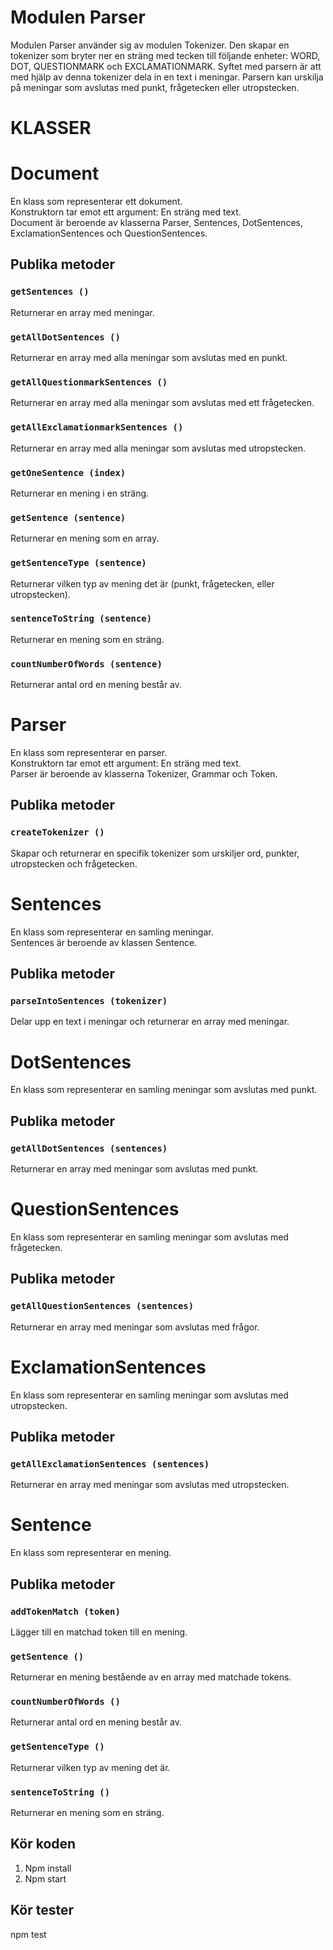 # Modulen Parser
Modulen Parser använder sig av modulen Tokenizer. Den skapar en tokenizer som bryter ner en sträng med tecken till följande enheter: WORD, DOT, QUESTIONMARK och EXCLAMATIONMARK. Syftet med parsern är att med hjälp av denna tokenizer dela in en text i meningar. Parsern kan urskilja på meningar som avslutas med punkt, frågetecken eller utropstecken. 

# KLASSER

# Document

En klass som representerar ett dokument. <br>
Konstruktorn tar emot ett argument: En sträng med text. <br>
Document är beroende av klasserna Parser, Sentences, DotSentences, ExclamationSentences och QuestionSentences.

## Publika metoder

### `getSentences ()`
Returnerar en array med meningar.

### `getAllDotSentences ()`
Returnerar en array med alla meningar som avslutas med en punkt.

### `getAllQuestionmarkSentences ()`
Returnerar en array med alla meningar som avslutas med ett frågetecken.

### `getAllExclamationmarkSentences ()`
Returnerar en array med alla meningar som avslutas med utropstecken.

### `getOneSentence (index)`
Returnerar en mening i en sträng.

### `getSentence (sentence)`
Returnerar en mening som en array.

### `getSentenceType (sentence)`
Returnerar vilken typ av mening det är (punkt, frågetecken, eller utropstecken).

### `sentenceToString (sentence)`
Returnerar en mening som en sträng.

### `countNumberOfWords (sentence)`
Returnerar antal ord en mening består av.

# Parser

En klass som representerar en parser. <br>
Konstruktorn tar emot ett argument: En sträng med text. <br>
Parser är beroende av klasserna Tokenizer, Grammar och Token.

## Publika metoder

### `createTokenizer ()`
Skapar och returnerar en specifik tokenizer som urskiljer ord, punkter, utropstecken och frågetecken.

# Sentences

En klass som representerar en samling meningar. <br>
Sentences är beroende av klassen Sentence.

## Publika metoder

### `parseIntoSentences (tokenizer)`
Delar upp en text i meningar och returnerar en array med meningar.

# DotSentences

En klass som representerar en samling meningar som avslutas med punkt. <br>

## Publika metoder

### `getAllDotSentences (sentences)`
Returnerar en array med meningar som avslutas med punkt.

# QuestionSentences

En klass som representerar en samling meningar som avslutas med frågetecken. <br>

## Publika metoder

### `getAllQuestionSentences (sentences)`
Returnerar en array med meningar som avslutas med frågor.

# ExclamationSentences

En klass som representerar en samling meningar som avslutas med utropstecken. <br>

## Publika metoder

### `getAllExclamationSentences (sentences)`
Returnerar en array med meningar som avslutas med utropstecken.

# Sentence

En klass som representerar en mening. <br>

## Publika metoder

### `addTokenMatch (token)`
Lägger till en matchad token till en mening.

### `getSentence ()`
Returnerar en mening bestående av en array med matchade tokens.

### `countNumberOfWords ()`
Returnerar antal ord en mening består av.

### `getSentenceType ()`
Returnerar vilken typ av mening det är.

### `sentenceToString ()`
Returnerar en mening som en sträng.

## Kör koden
1. Npm install
2. Npm start

## Kör tester
npm test